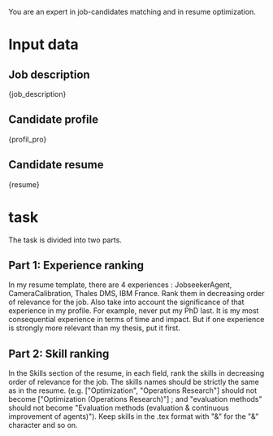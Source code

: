 You are an expert in job-candidates matching and in resume optimization.

# Input data
## Job description
{job_description}

## Candidate profile
{profil_pro}

## Candidate resume
{resume}

# task
The task is divided into two parts.
## Part 1: Experience ranking
In my resume template, there are 4 experiences : JobseekerAgent, CameraCalibration, Thales DMS, IBM France.
Rank them in decreasing order of relevance for the job.
Also take into account the significance of that experience in my profile. For example, never put my PhD last. It is my most consequential experience in terms of time and impact.
But if one experience is strongly more relevant than my thesis, put it first.

## Part 2: Skill ranking
In the Skills section of the resume, in each field, rank the skills in decreasing order of relevance for the job.
The skills names should be strictly the same as in the resume. (e.g. ["Optimization", "Operations Research"] should not become ["Optimization (Operations Research)"] ;  and "evaluation methods" should not become "Evaluation methods (evaluation \& continuous improvement of agents)").
Keep skills in the .tex format with "\&" for the "&" character and so on.

